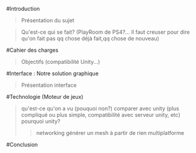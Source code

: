 
#Introduction
> Présentation du sujet

> Qu'est-ce qui se fait? (PlayRoom de PS4?... Il faut creuser pour dire qu'on fait pas qq chose déjà fait,qq chose de nouveau)



#Cahier des charges
> Objectifs (compatibilité Unity...)
> 
#Interface : Notre solution graphique
>Présentation interface

#Technologie (Moteur de jeux)
>qu'est-ce qu'on a vu (pouquoi non?)
>comparer avec unity (plus compliqué ou plus simple, compatibilité avec serveur unity, etc)
>pourquoi unity?
>>networking
>>générer un mesh à partir de rien
>>multiplatforme


#Conclusion
